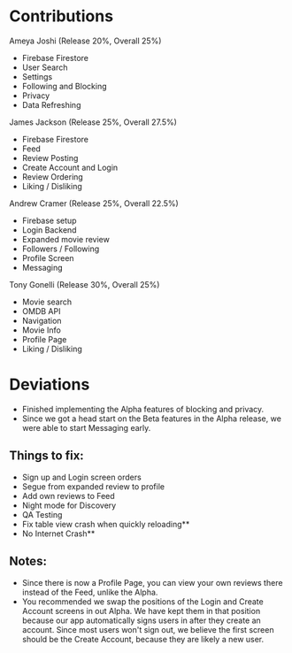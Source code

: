 # Contributions

Ameya Joshi (Release 20%, Overall 25%)
- Firebase Firestore
- User Search
- Settings
- Following and Blocking
- Privacy
- Data Refreshing

James Jackson (Release 25%, Overall 27.5%)
- Firebase Firestore
- Feed
- Review Posting
- Create Account and Login
- Review Ordering
- Liking / Disliking

Andrew Cramer (Release 25%, Overall 22.5%)
- Firebase setup
- Login Backend
- Expanded movie review
- Followers / Following
- Profile Screen
- Messaging

Tony Gonelli (Release 30%, Overall 25%)
- Movie search
- OMDB API
- Navigation
- Movie Info
- Profile Page
- Liking / Disliking

# Deviations

- Finished implementing the Alpha features of blocking and privacy.
- Since we got a head start on the Beta features in the Alpha release, we were able to start Messaging early.

## Things to fix:

- Sign up and Login screen orders
- Segue from expanded review to profile
- Add own reviews to Feed
- Night mode for Discovery
- QA Testing
- Fix table view crash when quickly reloading**
- No Internet Crash**

## Notes:

- Since there is now a Profile Page, you can view your own reviews there instead of the Feed, unlike the Alpha.
- You recommended we swap the positions of the Login and Create Account screens in out Alpha. We have kept them in that position because our app automatically signs users in after they create an account. Since most users won't sign out, we believe the first screen should be the Create Account, because they are likely a new user.
